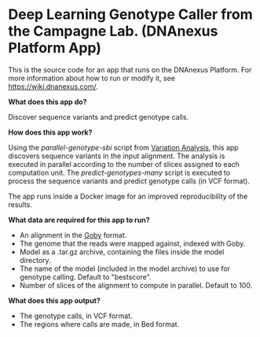 <!-- dx-header -->
# Deep Learning Genotype Caller from the Campagne Lab. (DNAnexus Platform App)

This is the source code for an app that runs on the DNAnexus Platform.
For more information about how to run or modify it, see
https://wiki.dnanexus.com/.
<!-- /dx-header -->

**What does this app do?**

Discover sequence variants and predict genotype calls.

**How does this app work?**
 
Using the _parallel-genotype-sbi_ script from [Variation Analysis](https://github.com/CampagneLaboratory/variationanalysis), this app discovers sequence variants in the input alignment. The analysis is executed in parallel according to the number of slices assigned to each computation unit.
The _predict-genotypes-many_ script is executed to process the sequence variants and predict genotype calls (in VCF format).

The app runs inside a Docker image for an improved reproducibility of the results.
 
**What data are required for this app to run?**
 
* An alignment in the [Goby](http://campagnelab.org/software/goby/) format.
* The genome that the reads were mapped against, indexed with Goby.
* Model as a .tar.gz archive, containing the files inside the model directory.
* The name of the model (included in the model archive) to use for genotype calling. Default to "bestscore".
* Number of slices of the alignment to compute in parallel. Default to 100.


**What does this app output?**
 
* The genotype calls, in VCF format. 
* The regions where calls are made, in Bed format.
